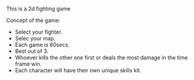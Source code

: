 This is a 2d fighting game 

Concept of the game:
- Select your fighter.
- Selec your map.
- Each game is 60secs.
- Best out of 3.
- Whoever kills the other one first or deals the most damage in the time frame win.
- Each character will have their own unique skills kit.
